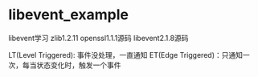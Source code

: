 # libevent_example
libevent学习
zlib1.2.11
openssl1.1.1源码
libevent2.1.8源码

LT(Level Triggered): 事件没处理，一直通知 
ET(Edge Triggered)：只通知一次，每当状态变化时，触发一个事件